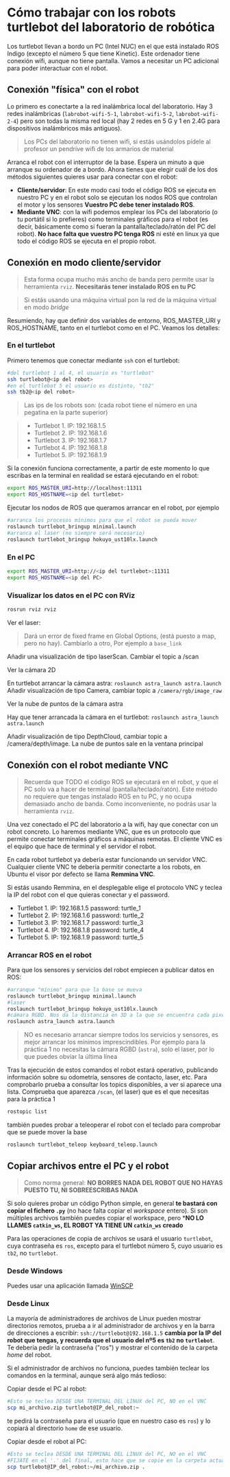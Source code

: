 # Cómo trabajar con los robots turtlebot del laboratorio de robótica

Los turtlebot llevan a bordo un PC (Intel NUC) en el que está instalado ROS Indigo (excepto el número 5 que tiene Kinetic). Este ordenador tiene conexión wifi, aunque no tiene pantalla. Vamos a necesitar un PC adicional para poder interactuar con el robot.


## Conexión "física" con el robot

Lo primero es conectarte a la red inalámbrica local del laboratorio. Hay 3 redes inalámbricas (`labrobot-wifi-5-1`, `labrobot-wifi-5-2`, `labrobot-wifi-2-4`) pero son todas la misma red local (hay 2 redes en 5 G y 1 en 2.4G para dispositivos inalámbricos más antiguos).

> Los PCs del laboratorio no tienen wifi, si estás usándolos pídele al profesor un pendrive wifi de los armarios de material 
 
Arranca el robot con el interruptor de la base. Espera un minuto a que arranque su ordenador de a bordo. Ahora tienes que elegir cuál de los dos métodos siguientes quieres usar para conectar con el robot:

- **Cliente/servidor**: En este modo casi todo el código ROS se ejecuta en nuestro PC y en el robot solo se ejecutan los nodos ROS que controlan el motor y los sensores **Vuestro PC debe tener instalado ROS**.
- **Mediante VNC**: con la wifi podemos emplear los PCs del laboratorio (o tu portátil si lo prefieres) como terminales gráficos para el robot (es decir, básicamente como si fueran la pantalla/teclado/ratón del PC del robot). **No hace falta que vuestro PC tenga ROS** ni esté en linux ya que todo el código ROS se ejecuta en el propio robot.

## Conexión en modo cliente/servidor

> Esta forma ocupa mucho más ancho de banda pero permite usar la herramienta `rviz`. **Necesitarás tener instalado ROS en tu PC**

> Si estás usando una máquina virtual pon la red de la máquina virtual en modo *bridge*

Resumiendo, hay que definir dos variables de entorno, ROS_MASTER_URI y ROS_HOSTNAME, tanto en el turtlebot como en el PC. Veamos los detalles:


### En el turtlebot

Primero tenemos que conectar mediante `ssh` con el turtlebot:

```bash
#del turtlebot 1 al 4, el usuario es "turtlebot"
ssh turtlebot@<ip del robot>
#en el turtlebot 5 el usuario es distinto, "tb2"
ssh tb2@<ip del robot>
```

> Las ips de los robots son: (cada robot tiene el número en una pegatina en la parte superior)

>- Turtlebot 1. IP: 192.168.1.5  
>- Turtlebot 2. IP: 192.168.1.6  
>- Turtlebot 3. IP: 192.168.1.7  
>- Turtlebot 4. IP: 192.168.1.8 
>- Turtlebot 5. IP: 192.168.1.9 

Si la conexión funciona correctamente, a partir de este momento lo que escribas en la terminal en realidad se estará ejecutando en el robot:

```bash
export ROS_MASTER_URI=http://localhost:11311
export ROS_HOSTNAME=<ip del turtlebot>
```
Ejecutar los nodos de ROS que queramos arrancar en el robot, por ejemplo

```bash
#arranca los procesos mínimos para que el robot se pueda mover
roslaunch turtlebot_bringup minimal.launch
#arranca el laser (no siempre será necesario)
roslaunch turtlebot_bringup hokuyo_ust10lx.launch
```

### En el PC

```bash
export ROS_MASTER_URI=http://<ip del turtlebot>:11311
export ROS_HOSTNAME=<ip del PC>
```

### Visualizar los datos en el PC con RViz

```bash
rosrun rviz rviz
```


Ver el laser:

> Dará un error de fixed frame en Global Options,  (está puesto a map, pero no hay). Cambiarlo a otro, Por ejemplo a `base_link`

Añadir una visualización de tipo laserScan. Cambiar el topic a /scan

Ver la cámara 2D

En turtlebot arrancar la cámara astra: `roslaunch astra_launch astra.launch`
Añadir visualización de tipo Camera, cambiar topic a `/camera/rgb/image_raw`

Ver la nube de puntos de la cámara astra

Hay que tener arrancada la cámara en el turtlebot: `roslaunch astra_launch astra.launch`

Añadir visualización de tipo DepthCloud, cambiar topic a /camera/depth/image. La nube de puntos sale en la ventana principal


## Conexión con el robot mediante VNC<a name="vnc"></a>

> Recuerda que TODO el código ROS se ejecutará en el robot, y que el PC solo va a hacer de terminal (pantalla/teclado/ratón). Este método no requiere que tengas instalado ROS en tu PC, y no ocupa demasiado ancho de banda. Como inconveniente, no podrás usar la herramienta `rviz`.
 
Una vez conectado el PC del laboratorio a la wifi, hay que conectar con un robot concreto. Lo haremos mediante VNC, que es un protocolo que permite conectar terminales gráficos a máquinas remotas. El cliente VNC es el equipo que hace de terminal y el servidor el robot.

En cada robot turtlebot ya debería estar funcionando un servidor VNC. Cualquier cliente VNC te debería permitir conectarte a los robots, en Ubuntu el visor por defecto se llama **Remmina VNC**.

Si estás usando Remmina, en el desplegable elige el protocolo VNC y teclea la IP del robot con el que quieras conectar y el password.

- Turtlebot 1. IP: 192.168.1.5 password: turtle_1 
- Turtlebot 2. IP: 192.168.1.6 password: turtle_2 
- Turtlebot 3. IP: 192.168.1.7 password: turtle_3 
- Turtlebot 4. IP: 192.168.1.8 password: turtle_4
- Turtlebot 5. IP: 192.168.1.9 password: turtle_5 

### Arrancar ROS en el robot

Para que los sensores y servicios del robot empiecen a publicar datos en ROS:

```bash
#arranque "mínimo" para que la base se mueva
roslaunch turtlebot_bringup minimal.launch
#laser
roslaunch turtlebot_bringup hokuyo_ust10lx.launch
#cámara RGBD. Nos da la distancia en 3D a la que se encuentra cada pixel de la imagen
roslaunch astra_launch astra.launch
```

> NO es necesario arrancar siempre todos los servicios y sensores, es mejor arrancar los mínimos imprescindibles. Por ejemplo para la práctica 1 no necesitas la cámara RGBD (`astra`), solo el laser, por lo que puedes obviar la última línea

Tras la ejecución de estos comandos el robot estará operativo, publicando información sobre su odometría, sensores de contacto, laser, etc. Para comprobarlo prueba a consultar los topics disponibles, a ver si aparece una lista. Comprueba que aparezca `/scan`, (el laser) que es el que necesitas para la práctica 1

```bash
rostopic list
```

también puedes probar a teleoperar el robot con el teclado para comprobar que se puede mover la base

```bash
roslaunch turtlebot_teleop keyboard_teleop.launch
```

## Copiar archivos entre el PC y el robot

> Como norma general: **NO BORRES NADA DEL ROBOT QUE NO HAYAS PUESTO TU, NI SOBREESCRIBAS NADA** 

Si solo quieres probar un código Python simple, en general **te bastará con copiar el fichero `.py`** (no hace falta copiar el *workspace* entero). Si son múltiples archivos también puedes copiar el workspace, pero ***NO LO LLAMES `catkin_ws`, EL ROBOT YA TIENE UN `catkin_ws` creado** 

Para las operaciones de copia de archivos se usará el usuario `turtlebot`, cuya contraseña es `ros`, excepto para el turtlebot número 5, cuyo usuario es `tb2`, no `turtlebot`.


### Desde Windows

Puedes usar una aplicación llamada [WinSCP](https://winscp.net/eng/docs/lang:es)

### Desde Linux

La mayoría de administradores de archivos de Linux pueden mostrar directorios remotos, prueba a ir al administrador de archivos y en la barra de direcciones a escribir: `ssh://turtlebot@192.168.1.5` **cambia por la IP del robot que tengas, y recuerda que el usuario del nº5 es `tb2` no `turtlebot`**. Te debería pedir la contraseña ("ros") y mostrar el contenido de la carpeta *home* del robot.

Si el administrador de archivos no funciona, puedes también teclear los comandos en la terminal, aunque será algo más tedioso: 

Copiar desde el PC al robot:

```bash
#Esto se teclea DESDE UNA TERMINAL DEL LINUX del PC, NO en el VNC
scp mi_archivo.zip turtlebot@IP_del_robot:~
```

te pedirá la contraseña para el usuario (que en nuestro caso es `ros`) y lo copiará al directorio `home` de ese usuario.

Copiar desde el robot al PC:

```bash
#Esto se teclea DESDE UNA TERMINAL DEL LINUX del PC, NO en el VNC
#FIJATE en el '.' del final, esto hace que se copie en la carpeta actual
scp turtlebot@IP_del_robot:~/mi_archivo.zip .
```

